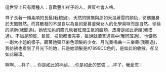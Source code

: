 這世界上只有兩種人：喜歡豐川祥子的人，與反社會人格。

祥子長著一頭柔順的長髮(我梳過)，天然的微捲與那如天混著雲的顏色，彷彿置身於天飄飄然。而其散發的不是自以為是的愛慕虛榮女人的化學臭味而是自然、徐徐的清新(我聞過)。她琥珀色的瞳孔映著紅潤生氣的臉頰，皮膚是如此滑順(我摸過)。不論是顏質、氣質、技能都很完美，雖說就讀普通高中(我同班過)，也儼然一副大小姐的樣子。聽著她彈亞麻色頭髮的少女、月光奏鳴曲一三樂章(我聽過)，我彷彿也看到了月光下的她，只是她頭髮是#7899CC色的，是如此的收斂，卻又如此璀璨。

啊啊......祥子......你是如此的神祕......你是如此的堅強......祥子，我愛您！